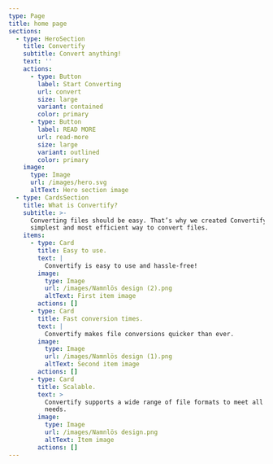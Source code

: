 ```yaml
---
type: Page
title: home page
sections:
  - type: HeroSection
    title: Convertify
    subtitle: Convert anything!
    text: ''
    actions:
      - type: Button
        label: Start Converting
        url: convert
        size: large
        variant: contained
        color: primary
      - type: Button
        label: READ MORE
        url: read-more
        size: large
        variant: outlined
        color: primary
    image:
      type: Image
      url: /images/hero.svg
      altText: Hero section image
  - type: CardsSection
    title: What is Convertify?
    subtitle: >-
      Converting files should be easy. That’s why we created Convertify—the
      simplest and most efficient way to convert files.
    items:
      - type: Card
        title: Easy to use.
        text: |
          Convertify is easy to use and hassle-free!
        image:
          type: Image
          url: /images/Namnlös design (2).png
          altText: First item image
        actions: []
      - type: Card
        title: Fast conversion times.
        text: |
          Convertify makes file conversions quicker than ever.
        image:
          type: Image
          url: /images/Namnlös design (1).png
          altText: Second item image
        actions: []
      - type: Card
        title: Scalable.
        text: >
          Convertify supports a wide range of file formats to meet all your
          needs.
        image:
          type: Image
          url: /images/Namnlös design.png
          altText: Item image
        actions: []
---
```

